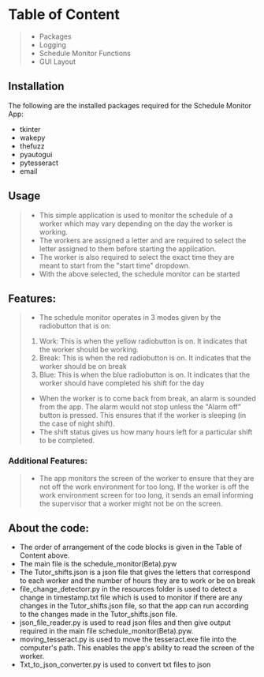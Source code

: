 # Table of Content
>- Packages
>- Logging
>- Schedule Monitor Functions
>- GUI Layout

## Installation
The following are the installed packages required for the Schedule Monitor App:
- tkinter
- wakepy
- thefuzz
- pyautogui
- pytesseract
- email


## Usage
>- This simple application is used to monitor the schedule of a worker which may vary depending on the day the worker is working.
>- The workers are assigned a letter and are required to select the letter assigned to them before starting the application.
>- The worker is also required to select the exact time they are meant to start from the "start time" dropdown.
>- With the above selected, the schedule monitor can be started


## Features:
>- The schedule monitor operates in 3 modes given by the radiobutton that is on:<br>
> 1. Work: This is when the yellow radiobutton is on. It indicates that the worker should be working.
> 2. Break: This is when the red radiobutton is on. It indicates that the worker should be on break
> 3. Blue: This is when the blue radiobutton is on. It indicates that the worker should have completed his shift for the day<br>
>- When the worker is to come back from break, an alarm is sounded from the app. The alarm would not stop unless the "Alarm off" button is pressed. This ensures that if the worker is sleeping (in the case of night shift).
>- The shift status gives us how many hours left for a particular shift to be completed.
 
### Additional Features:
>- The app monitors the screen of the worker to ensure that they are not off the work environment for too long. If the worker is off the work environment screen for too long, it sends an email informing the supervisor that a worker might not be on the screen.


## About the code:
- The order of arrangement of the code blocks is given in the Table of Content above.
- The main file is the schedule_monitor(Beta).pyw
- The Tutor_shifts.json is a json file that gives the letters that correspond to each worker and the number of hours they are to work or be on break
- file_change_detectorr.py in the resources folder is used to detect a change in timestamp.txt file which is used to monitor if there are any changes in the Tutor_shifts.json file, so that the app can run according to the changes made in the Tutor_shifts.json file.
- json_file_reader.py is used to read json files and then give output required in the main file schedule_monitor(Beta).pyw.
- moving_tesseract.py is used to move the tesseract.exe file into the computer's path. This enables the app's ability to read the screen of the worker.
- Txt_to_json_converter.py is used to convert txt files to json
